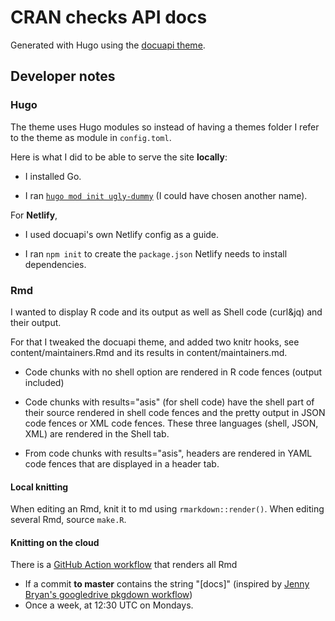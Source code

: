 # CRAN checks API docs

Generated with Hugo using the [docuapi theme](https://github.com/bep/docuapi).

## Developer notes

### Hugo

The theme uses Hugo modules so instead of having a themes folder I refer to the theme as module in `config.toml`.

Here is what I did to be able to serve the site **locally**:

* I installed Go.

* I ran [`hugo mod init ugly-dummy`](https://discourse.gohugo.io/t/hugo-modules-for-dummies/20758) (I could have chosen another name).

For **Netlify**, 

* I used docuapi's own Netlify config as a guide.

* I ran `npm init` to create the `package.json` Netlify needs to install dependencies.

### Rmd

I wanted to display R code and its output as well as Shell code (curl&jq) and their output.

For that I tweaked the docuapi theme, and added two knitr hooks, see content/maintainers.Rmd and its results in content/maintainers.md.

* Code chunks with no shell option are rendered in R code fences (output included)

* Code chunks with results="asis" (for shell code) have the shell part of their source rendered in shell code fences and the pretty output in JSON code fences or XML code fences. These three languages (shell, JSON, XML) are rendered in the Shell tab.

* From code chunks with results="asis", headers are rendered in YAML code fences that are displayed in a header tab.

#### Local knitting

When editing an Rmd, knit it to md using `rmarkdown::render()`. 
When editing several Rmd, source `make.R`.

#### Knitting on the cloud

There is a [GitHub Action workflow](.github/workflows/main.yml) that renders all Rmd

* If a commit **to master** contains the string "[docs]" (inspired by [Jenny Bryan's googledrive pkgdown workflow](https://github.com/tidyverse/googledrive/blob/master/.github/workflows/pkgdown.yaml))
* Once a week, at 12:30 UTC on Mondays.
